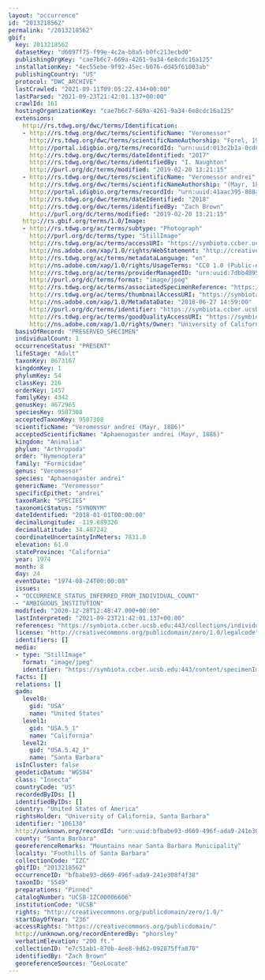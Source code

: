 ```yaml
---
layout: "occurrence"
id: "2013218562"
permalink: "/2013218562"
gbif:
  key: 2013218562
  datasetKey: "d6097f75-f99e-4c2a-b8a5-b0fc213ecbd0"
  publishingOrgKey: "cae7b6c7-669a-4261-9a34-6e8cdc16a125"
  installationKey: "4ec55ebe-9f92-45ec-b076-dd45f61003ab"
  publishingCountry: "US"
  protocol: "DWC_ARCHIVE"
  lastCrawled: "2021-09-11T09:05:22.434+00:00"
  lastParsed: "2021-09-23T21:42:01.137+00:00"
  crawlId: 161
  hostingOrganizationKey: "cae7b6c7-669a-4261-9a34-6e8cdc16a125"
  extensions:
    http://rs.tdwg.org/dwc/terms/Identification:
    - http://rs.tdwg.org/dwc/terms/scientificName: "Veromessor"
      http://rs.tdwg.org/dwc/terms/scientificNameAuthorship: "Forel, 1917"
      http://portal.idigbio.org/terms/recordId: "urn:uuid:013c2b1a-0cd8-4948-87fe-25da27fe246b"
      http://rs.tdwg.org/dwc/terms/dateIdentified: "2017"
      http://rs.tdwg.org/dwc/terms/identifiedBy: "I. Naughton"
      http://purl.org/dc/terms/modified: "2019-02-20 13:21:15"
    - http://rs.tdwg.org/dwc/terms/scientificName: "Veromessor andrei"
      http://rs.tdwg.org/dwc/terms/scientificNameAuthorship: "(Mayr, 1886)"
      http://portal.idigbio.org/terms/recordId: "urn:uuid:41aac395-888a-46b3-9d16-8aab2172fac1"
      http://rs.tdwg.org/dwc/terms/dateIdentified: "2018"
      http://rs.tdwg.org/dwc/terms/identifiedBy: "Zach Brown"
      http://purl.org/dc/terms/modified: "2019-02-20 13:21:15"
    http://rs.gbif.org/terms/1.0/Image:
    - http://rs.tdwg.org/ac/terms/subtype: "Photograph"
      http://purl.org/dc/terms/type: "StillImage"
      http://rs.tdwg.org/ac/terms/accessURI: "https://symbiota.ccber.ucsb.edu:443/content/specimenImages/UCSB_IZC/UCSB-IZC00006/UCSB-IZC00006606_lg.jpg"
      http://ns.adobe.com/xap/1.0/rights/WebStatement: "http://creativecommons.org/publicdomain/zero/1.0/"
      http://rs.tdwg.org/ac/terms/metadataLanguage: "en"
      http://ns.adobe.com/xap/1.0/rights/UsageTerms: "CC0 1.0 (Public-domain)"
      http://rs.tdwg.org/ac/terms/providerManagedID: "urn:uuid:7dbb4895-39d8-4d26-902d-a9155af130bf"
      http://purl.org/dc/terms/format: "image/jpeg"
      http://rs.tdwg.org/ac/terms/associatedSpecimenReference: "https://symbiota.ccber.ucsb.edu:443/collections/individual/index.php?occid=106130"
      http://rs.tdwg.org/ac/terms/thumbnailAccessURI: "https://symbiota.ccber.ucsb.edu:443/content/specimenImages/UCSB_IZC/UCSB-IZC00006/UCSB-IZC00006606_tn.jpg"
      http://ns.adobe.com/xap/1.0/MetadataDate: "2018-06-27 14:59:00"
      http://purl.org/dc/terms/identifier: "https://symbiota.ccber.ucsb.edu:443/content/specimenImages/UCSB_IZC/UCSB-IZC00006/UCSB-IZC00006606_lg.jpg"
      http://rs.tdwg.org/ac/terms/goodQualityAccessURI: "https://symbiota.ccber.ucsb.edu:443/content/specimenImages/UCSB_IZC/UCSB-IZC00006/UCSB-IZC00006606.jpg"
      http://ns.adobe.com/xap/1.0/rights/Owner: "University of California, Santa Barbara"
  basisOfRecord: "PRESERVED_SPECIMEN"
  individualCount: 1
  occurrenceStatus: "PRESENT"
  lifeStage: "Adult"
  taxonKey: 8673167
  kingdomKey: 1
  phylumKey: 54
  classKey: 216
  orderKey: 1457
  familyKey: 4342
  genusKey: 4672965
  speciesKey: 9507308
  acceptedTaxonKey: 9507308
  scientificName: "Veromessor andrei (Mayr, 1886)"
  acceptedScientificName: "Aphaenogaster andrei (Mayr, 1886)"
  kingdom: "Animalia"
  phylum: "Arthropoda"
  order: "Hymenoptera"
  family: "Formicidae"
  genus: "Veromessor"
  species: "Aphaenogaster andrei"
  genericName: "Veromessor"
  specificEpithet: "andrei"
  taxonRank: "SPECIES"
  taxonomicStatus: "SYNONYM"
  dateIdentified: "2018-01-01T00:00:00"
  decimalLongitude: -119.689326
  decimalLatitude: 34.487242
  coordinateUncertaintyInMeters: 7831.0
  elevation: 61.0
  stateProvince: "California"
  year: 1974
  month: 8
  day: 24
  eventDate: "1974-08-24T00:00:00"
  issues:
  - "OCCURRENCE_STATUS_INFERRED_FROM_INDIVIDUAL_COUNT"
  - "AMBIGUOUS_INSTITUTION"
  modified: "2020-12-28T12:48:47.000+00:00"
  lastInterpreted: "2021-09-23T21:42:01.137+00:00"
  references: "https://symbiota.ccber.ucsb.edu:443/collections/individual/index.php?occid=106130"
  license: "http://creativecommons.org/publicdomain/zero/1.0/legalcode"
  identifiers: []
  media:
  - type: "StillImage"
    format: "image/jpeg"
    identifier: "https://symbiota.ccber.ucsb.edu:443/content/specimenImages/UCSB_IZC/UCSB-IZC00006/UCSB-IZC00006606_lg.jpg"
  facts: []
  relations: []
  gadm:
    level0:
      gid: "USA"
      name: "United States"
    level1:
      gid: "USA.5_1"
      name: "California"
    level2:
      gid: "USA.5.42_1"
      name: "Santa Barbara"
  isInCluster: false
  geodeticDatum: "WGS84"
  class: "Insecta"
  countryCode: "US"
  recordedByIDs: []
  identifiedByIDs: []
  country: "United States of America"
  rightsHolder: "University of California, Santa Barbara"
  identifier: "106130"
  http://unknown.org/recordId: "urn:uuid:bfbabe93-d669-496f-ada9-241e308f4f38"
  county: "Santa Barbara"
  georeferenceRemarks: "Mountains near Santa Barbara Municipality"
  locality: "Foothills of Santa Barbara"
  collectionCode: "IZC"
  gbifID: "2013218562"
  occurrenceID: "bfbabe93-d669-496f-ada9-241e308f4f38"
  taxonID: "5549"
  preparations: "Pinned"
  catalogNumber: "UCSB-IZC00006606"
  institutionCode: "UCSB"
  rights: "http://creativecommons.org/publicdomain/zero/1.0/"
  startDayOfYear: "236"
  accessRights: "https://creativecommons.org/publicdomain/"
  http://unknown.org/recordEnteredBy: "phorsley"
  verbatimElevation: "200 ft."
  collectionID: "e7c51ab1-870b-4ee8-9d62-092875ffa870"
  identifiedBy: "Zach Brown"
  georeferenceSources: "GeoLocate"
---
```

